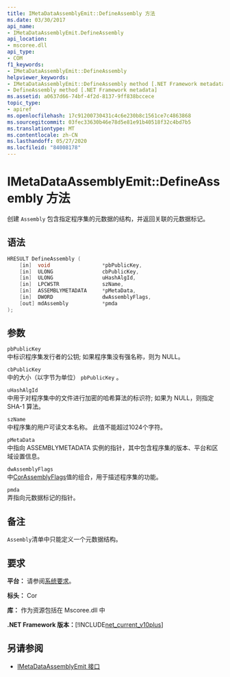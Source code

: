 ```yaml
---
title: IMetaDataAssemblyEmit::DefineAssembly 方法
ms.date: 03/30/2017
api_name:
- IMetaDataAssemblyEmit.DefineAssembly
api_location:
- mscoree.dll
api_type:
- COM
f1_keywords:
- IMetaDataAssemblyEmit::DefineAssembly
helpviewer_keywords:
- IMetaDataAssemblyEmit::DefineAssembly method [.NET Framework metadata]
- DefineAssembly method [.NET Framework metadata]
ms.assetid: a0637d66-74bf-4f2d-8137-9ff838bccece
topic_type:
- apiref
ms.openlocfilehash: 17c91200730431c4c6e230b8c1561ce7c4863868
ms.sourcegitcommit: 03fec33630b46e78d5e81e91b40518f32c4bd7b5
ms.translationtype: MT
ms.contentlocale: zh-CN
ms.lasthandoff: 05/27/2020
ms.locfileid: "84008178"
---
```

# <a name="imetadataassemblyemitdefineassembly-method"></a>IMetaDataAssemblyEmit::DefineAssembly 方法
创建 `Assembly` 包含指定程序集的元数据的结构，并返回关联的元数据标记。  
  
## <a name="syntax"></a>语法  
  
```cpp  
HRESULT DefineAssembly (  
    [in]  void                 *pbPublicKey,  
    [in]  ULONG                cbPublicKey,  
    [in]  ULONG                uHashAlgId,  
    [in]  LPCWSTR              szName,
    [in]  ASSEMBLYMETADATA     *pMetaData,  
    [in]  DWORD                dwAssemblyFlags,  
    [out] mdAssembly           *pmda  
);  
```  
  
## <a name="parameters"></a>参数  
 `pbPublicKey`  
 中标识程序集发行者的公钥; 如果程序集没有强名称，则为 NULL。  
  
 `cbPublicKey`  
 中的大小（以字节为单位） `pbPublicKey` 。  
  
 `uHashAlgId`  
 中用于对程序集中的文件进行加密的哈希算法的标识符; 如果为 NULL，则指定 SHA-1 算法。  
  
 `szName`  
 中程序集的用户可读文本名称。 此值不能超过1024个字符。  
  
 `pMetaData`  
 中指向 ASSEMBLYMETADATA 实例的指针，其中包含程序集的版本、平台和区域设置信息。  
  
 `dwAssemblyFlags`  
 中[CorAssemblyFlags](corassemblyflags-enumeration.md)值的组合，用于描述程序集的功能。  
  
 `pmda`  
 弄指向元数据标记的指针。  
  
## <a name="remarks"></a>备注  
 `Assembly`清单中只能定义一个元数据结构。  
  
## <a name="requirements"></a>要求  
 **平台：** 请参阅[系统要求](../../get-started/system-requirements.md)。  
  
 **标头：** Cor  
  
 **库：** 作为资源包括在 Mscoree.dll 中  
  
 **.NET Framework 版本：**[!INCLUDE[net_current_v10plus](../../../../includes/net-current-v10plus-md.md)]  
  
## <a name="see-also"></a>另请参阅

- [IMetaDataAssemblyEmit 接口](imetadataassemblyemit-interface.md)
